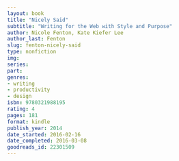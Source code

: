 ```yaml
---
layout: book
title: "Nicely Said"
subtitle: "Writing for the Web with Style and Purpose"
author: Nicole Fenton, Kate Kiefer Lee
author_last: Fenton
slug: fenton-nicely-said
type: nonfiction
img: 
series: 
part: 
genres:
- writing
- productivity
- design
isbn: 9780321988195
rating: 4
pages: 181
format: kindle
publish_year: 2014
date_started: 2016-02-16
date_completed: 2016-03-08
goodreads_id: 22301509
---
```


